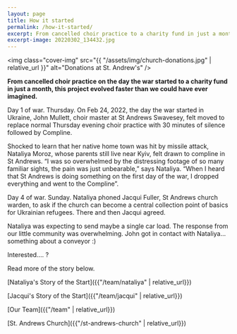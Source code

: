 ```yaml
---
layout: page
title: How it started
permalink: /how-it-started/
excerpt: From cancelled choir practice to a charity fund in just a month, this project evolved faster than we could have ever imagined.
excerpt-image: 20220302_134432.jpg
---
```

<img class="cover-img" src="{{ "/assets/img/church-donations.jpg" | relative_url }}" alt="Donations at St. Andrew's" />


__From cancelled choir practice on the day the war started to a charity fund in just a month, this project evolved faster than we could have ever imagined.__

Day 1 of war. Thursday. On Feb 24, 2022, the day the war started in Ukraine, John Mullett, choir master at St Andrews Swavesey, felt moved to replace normal Thursday evening choir practice with 30 minutes of silence followed by Compline.

Shocked to learn that her native home town was hit by missile attack, Nataliya Moroz, whose parents still live near Kyiv, felt drawn to compline in St Andrews. “I was so overwhelmed by the distressing footage of so many familiar sights, the pain was just unbearable,” says Nataliya. “When I heard that St Andrews is doing something on the first day of the war, I dropped everything and went to the Compline”.

Day 4 of war. Sunday. Nataliya phoned Jacqui Fuller, St Andrews church warden, to ask if the church can become a central collection point of basics for Ukrainian refugees. There and then Jacqui agreed.

Nataliya was expecting to send maybe a single car load. The response from our little community was overwhelming. John got in contact with Nataliya… something about a conveyor :)

Interested…. ?

Read more of the story below.

[Nataliya's Story of the Start]({{"/team/nataliya" | relative_url}})

[Jacqui's Story of the Start]({{"/team/jacqui" | relative_url}})

[Our Team]({{"/team" | relative_url}})

[St. Andrews Church]({{"/st-andrews-church" | relative_url}})